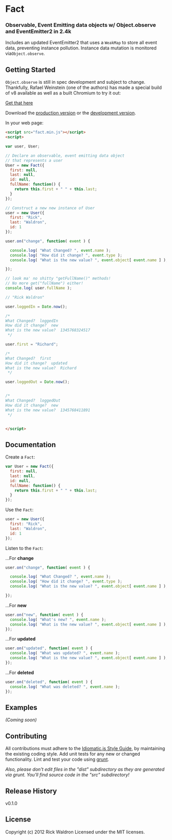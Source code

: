 # Fact

### Observable, Event Emitting data objects w/ Object.observe and EventEmitter2 in 2.4k


Includes an updated EventEmitter2 that uses a `WeakMap` to store all event data, preventing instance pollution. Instance data mutation is monitored via`Object.observe`.

## Getting Started
`Object.observe` is still in spec development and subject to change. Thankfully, Rafael Weinstein (one of the authors) has made a special build of v8 available as well as a built Chromium to try it out:

[Get that here](https://github.com/rafaelw/v8)


Download the [production version][min] or the [development version][max].

[min]: https://raw.github.com/rwldrn/datatype/master/dist/datatype.min.js
[max]: https://raw.github.com/rwldrn/datatype/master/dist/datatype.js

In your web page:

```html
<script src="fact.min.js"></script>
<script>

var user, User;

// Declare an observable, event emitting data object
// that represents a user
User = new Fact({
  first: null,
  last: null,
  id: null,
  fullName: function() {
    return this.first + " " + this.last;
  }
});

// Construct a new new instance of User
user = new User({
  first: "Rick",
  last: "Waldron",
  id: 1
});

user.on("change", function( event ) {

  console.log( "What Changed? ", event.name );
  console.log( "How did it change? ", event.type );
  console.log( "What is the new value? ", event.object[ event.name ] );

});

// look ma' no shitty "getFullName()" methods!
// No more get("fullName") either!
console.log( user.fullName );

// "Rick Waldron"

user.loggedIn = Date.now();

/*
What Changed?  loggedIn
How did it change?  new
What is the new value?  1345768324517
 */

user.first = "Richard";

/*
What Changed?  first
How did it change?  updated
What is the new value?  Richard
 */

user.loggedOut = Date.now();


/*
What Changed?  loggedOut
How did it change?  new
What is the new value?  1345768411891
 */


</script>
```

## Documentation

Create a `Fact`:
```js
var User = new Fact({
  first: null,
  last: null,
  id: null,
  fullName: function() {
    return this.first + " " + this.last;
  }
});
```

Use the `Fact`:
```js
user = new User({
  first: "Rick",
  last: "Waldron",
  id: 1
});
```

Listen to the `Fact`:

...For **change**
```js
user.on("change", function( event ) {

  console.log( "What Changed? ", event.name );
  console.log( "How did it change? ", event.type );
  console.log( "What is the new value? ", event.object[ event.name ] );

});
```

...For **new**
```js
user.on("new", function( event ) {
  console.log( "What's new? ", event.name );
  console.log( "What is the new value? ", event.object[ event.name ] );
});
```

...For **updated**
```js
user.on("updated", function( event ) {
  console.log( "What was updated? ", event.name );
  console.log( "What is the new value? ", event.object[ event.name ] );
});
```

...For **deleted**
```js
user.on("deleted", function( event ) {
  console.log( "What was deleted? ", event.name );
});
```





## Examples
_(Coming soon)_

## Contributing
All contributions must adhere to the [Idiomatic.js Style Guide](https://github.com/rwldrn/idiomatic.js),
by maintaining the existing coding style. Add unit tests for any new or changed functionality. Lint and test your code using [grunt](https://github.com/cowboy/grunt).

_Also, please don't edit files in the "dist" subdirectory as they are generated via grunt. You'll find source code in the "src" subdirectory!_

## Release History
v0.1.0

## License
Copyright (c) 2012 Rick Waldron
Licensed under the MIT licenses.
